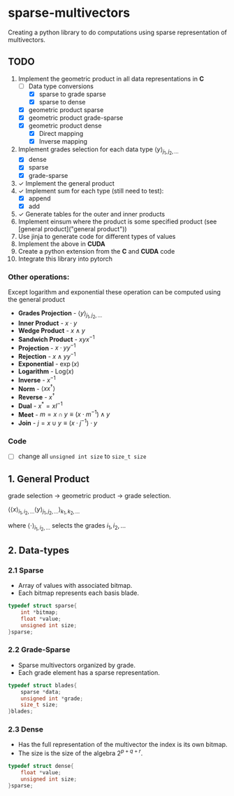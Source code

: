 # sparse-multivectors

Creating a python library to do computations using sparse representation of multivectors.

## TODO
1. Implement the geometric product in all data representations in **C**
   - [ ] Data type conversions
      + [x] sparse to grade sparse
      + [x] sparse to dense
   - [x] geometric product sparse
   - [x] geometric product grade-sparse
   - [x] geometric product dense
      + [x] Direct mapping
      + [x] Inverse mapping
1. Implement grades selection for each data type $\langle y\rangle_{j_1,j_2,\dots}$
    + [x] dense
    + [x] sparse
    + [x] grade-sparse
1. $\checkmark$ Implement the general product 
1. $\checkmark$ Implement sum for each type (still need to test):
    + [x] append
    + [x] add
1. $\checkmark$ Generate tables for the outer and inner products
1. Implement einsum where the product is some specified product (see [general product]("general product"))
1. Use jinja to generate code for different types of values
1. Implement the above in **CUDA**
1. Create a python extension from the **C** and **CUDA** code
1. Integrate this library into pytorch

### Other operations:
Except logarithm and exponential these operation can be computed using the general product
  + **Grades Projection** - $\langle y\rangle_{j_1,j_2,\dots}$
  + **Inner Product**  - $x \cdot y$
  + **Wedge Product** - $x \wedge y$
  + **Sandwich Product** - $xyx^{-1}$
  + **Projection** - $x\cdot y y^{-1}$
  + **Rejection** - $x\wedge y y^{-1}$
  + **Exponential** - $\exp(x)$
  + **Logarithm** - $\text{Log}(x)$
  + **Inverse** - $x^{-1}$
  + **Norm** - $\langle xx^\dagger\rangle$
  + **Reverse** - $x^\dagger$
  + **Dual** - $x^* = xI^{-1}$
  + **Meet** - $m = x\cap y\equiv (x\cdot m^{-1})\wedge y$
  + **Join** - $j = x\cup y\equiv (x\cdot j^{-1})\cdot y$

### Code
  - [ ] change all `unsigned int size` to `size_t size`


## 1. General Product

grade selection $\rightarrow$ geometric product $\rightarrow$ grade selection.

$\langle\langle x\rangle_{i_1,i_2,\dots}\langle y\rangle_{j_1,j_2,\dots}\rangle_{k_1,k_2,\dots}$

where $\langle \cdot\rangle_{i_1,i_2,\dots}$ selects the grades $i_1,i_2,\dots$

## 2. Data-types
### 2.1 Sparse
- Array of values with associated bitmap.
- Each bitmap represents each basis blade.
```c
typedef struct sparse{
    int *bitmap;
    float *value;
    unsigned int size;
}sparse;
```

### 2.2 Grade-Sparse
 - Sparse multivectors organized by grade.
 - Each grade element has a sparse representation.

```c
typedef struct blades{
    sparse *data;
    unsigned int *grade;
    size_t size;
}blades;
```

### 2.3 Dense
- Has the full representation of the multivector the index is its own bitmap.
- The size is the size of the algebra $2^{p+q+r}$.
```c
typedef struct dense{
    float *value;
    unsigned int size;
}sparse;
```
